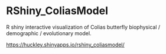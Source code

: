 # RShiny_ColiasModel
R shiny interactive visualization of Colias butterfly biophysical / demographic / evolutionary model. 

https://huckley.shinyapps.io/rshiny_coliasmodel/
